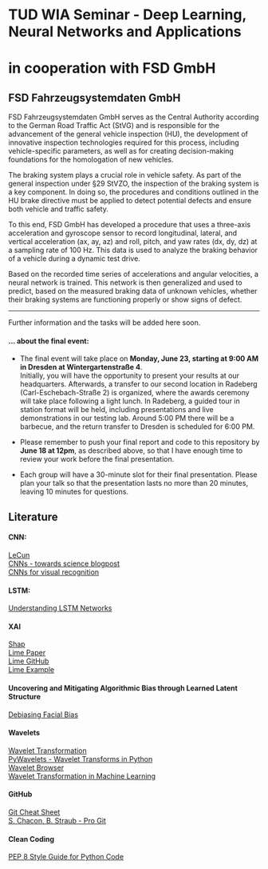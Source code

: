 
# TUD WIA Seminar - Deep Learning, Neural Networks and Applications 

# in cooperation with FSD GmbH


## FSD Fahrzeugsystemdaten GmbH

FSD Fahrzeugsystemdaten GmbH serves as the Central Authority according to the German Road Traffic Act (StVG) and is responsible for the advancement of the general vehicle inspection (HU), the development of innovative inspection technologies required for this process, including vehicle-specific parameters, as well as for creating decision-making foundations for the homologation of new vehicles.

The braking system plays a crucial role in vehicle safety. As part of the general inspection under §29 StVZO, the inspection of the braking system is a key component. In doing so, the procedures and conditions outlined in the HU brake directive must be applied to detect potential defects and ensure both vehicle and traffic safety.

To this end, FSD GmbH has developed a procedure that uses a three-axis acceleration and gyroscope sensor to record longitudinal, lateral, and vertical acceleration (ax, ay, az) and roll, pitch, and yaw rates (dx, dy, dz) at a sampling rate of 100 Hz. This data is used to analyze the braking behavior of a vehicle during a dynamic test drive.

Based on the recorded time series of accelerations and angular velocities, a neural network is trained. This network is then generalized and used to predict, based on the measured braking data of unknown vehicles, whether their braking systems are functioning properly or show signs of defect.

---


Further information and the tasks will be added here soon.


#### ... about the final event:

* The final event will take place on **Monday, June 23, starting at 9:00 AM in Dresden at Wintergartenstraße 4**.  
  Initially, you will have the opportunity to present your results at our headquarters. Afterwards, a transfer to our second location in Radeberg (Carl-Eschebach-Straße 2) is organized, where the awards ceremony will take place following a light lunch. In Radeberg, a guided tour in station format will be held, including presentations and live demonstrations in our testing lab. Around 5:00 PM there will be a barbecue, and the return transfer to Dresden is scheduled for 6:00 PM.

* Please remember to push your final report and code to this repository by **June 18 at 12pm**, as described above, so that I have enough time to review your work before the final presentation.

* Each group will have a 30-minute slot for their final presentation. Please plan your talk so that the presentation lasts no more than 20 minutes, leaving 10 minutes for questions.

## Literature

#### CNN: 
[LeCun](http://yann.lecun.com/exdb/publis/pdf/lecun-99.pdf)  
[CNNs - towards science blogpost](https://towardsdatascience.com/a-comprehensive-guide-to-convolutional-neural-networks-the-eli5-way-3bd2b1164a53)  
[CNNs for visual recognition](https://cs231n.github.io/convolutional-networks/)

#### LSTM: 
[Understanding LSTM Networks](http://colah.github.io/posts/2015-08-Understanding-LSTMs/)

#### XAI
[Shap](https://github.com/slundberg/shap)  
[Lime Paper](https://arxiv.org/pdf/1602.04938.pdf)  
[Lime GitHub](https://github.com/marcotcr/lime)  
[Lime Example](https://github.com/marcotcr/lime/blob/master/doc/notebooks/Tutorial%20-%20Image%20Classification%20Keras.ipynb)

#### Uncovering and Mitigating Algorithmic Bias through Learned Latent Structure  
[Debiasing Facial Bias](http://introtodeeplearning.com/AAAI_MitigatingAlgorithmicBias.pdf)

#### Wavelets  
[Wavelet Transformation](https://hastie.su.domains/ElemStatLearn/printings/ESLII_print12_toc.pdf)  
[PyWavelets - Wavelet Transforms in Python](https://pywavelets.readthedocs.io/en/latest/)  
[Wavelet Browser](http://wavelets.pybytes.com/)  
[Wavelet Transformation in Machine Learning](https://ataspinar.com/2018/12/21/a-guide-for-using-the-wavelet-transform-in-machine-learning/)

#### GitHub  
[Git Cheat Sheet](https://training.github.com/downloads/github-git-cheat-sheet.pdf)  
[S. Chacon, B. Straub - Pro Git](https://git-scm.com/book/de/v2)

#### Clean Coding  
[PEP 8 Style Guide for Python Code](https://peps.python.org/pep-0008/#code-lay-out)